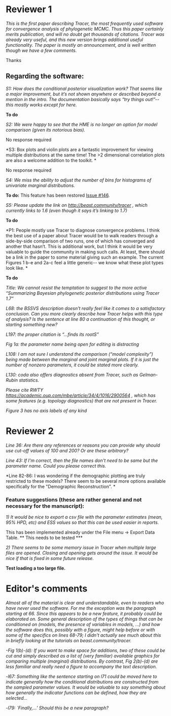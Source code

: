 # Reviewer 1

*This is the first paper describing Tracer, the most frequently used software for convergence analysis of phylogenetic MCMC. Thus this paper certainly merits publication, and will no doubt get thousands of citations. Tracer was already very useful, and this new version brings additional useful functionality. The paper is mostly an announcement, and is well written though we have a few comments.*

Thanks

## Regarding the software:

*S1: How does the conditional posterior visualization work? That seems like a major improvement, but it’s not shown anywhere or described beyond a mention in the intro. The documentation basically says “try things out!”-- this mostly works except for here.*

**To do**

*S2: We were happy to see that the HME is no longer an option for model comparison (given its notorious bias).*

No response required

*S3: Box plots and violin plots are a fantastic improvement for viewing multiple distributions at the same time! The >2 dimensional correlation plots are also a welcome addition to the toolkit. *

No response required

*S4: We miss the ability to adjust the number of bins for histograms of univariate marginal distributions.*

**To do:** This feature has been restored [Issue #146](https://github.com/beast-dev/tracer/issues/146).

*S5: Please update the link on http://beast.community/tracer , which currently links to 1.6 (even though it says it’s linking to 1.7)*

**To do**

*P1: People mostly use Tracer to diagnose convergence problems. I think the best use of a paper about Tracer would be to walk readers through a side-by-side comparison of two runs, one of which has converged and another that hasn’t. This is additional work, but I think it would be very valuable to guide the community in making such calls. At least, there should be a link in the paper to some material giving such an example. The current Figures 1 b-e and 2a-c feel a little generic-- we know what these plot types look like. *

**To do**

*Title: We cannot resist the temptation to suggest to the more active “Summarizing Bayesian phylogenetic posterior distributions using Tracer 1.7”*

*L68: the BSSVS description doesn’t really feel like it comes to a satisfactory conclusion. Can you more clearly describe how Tracer helps with this type of analysis? Is the sentence at line 80 a continuation of this thought, or starting something new?*

*L197: the proper citation is “...finds its rootS”*

*Fig 1a: the parameter name being open for editing is distracting*

*L108: I am not sure I understand the comparison (“model complexity”) being made between the marginal and joint marginal plots. If it is just the number of nonzero parameters, it could be stated more clearly.*

*L130: coda also offers diagnostics absent from Tracer, such as Gelman-Rubin statistics.*

*Please cite RWTY https://academic.oup.com/mbe/article/34/4/1016/2900564 , which has some features (e.g. topology diagnostics) that are not present in Tracer.*

*Figure 3 has no axis labels of any kind*

# Reviewer 2

*Line 36: Are there any references or reasons you can provide why should use cut-off values of 100 and 200? Or are these arbitrary?*

*Line 43: If I'm correct, then the file names don't need to be same but the parameter name. Could you please correct this.*

*Line 82-86: I was wondering if the demographic plotting are truly restricted to these models? There seem to be several more options available specifically for the "Demographic Reconstruction". *

### Feature suggestions (these are rather general and not necessary for the manuscript):

*1) It would be nice to export a csv file with the parameter estimates (mean, 95% HPD,  etc) and ESS values so that this can be used easier in reports.*

This has been implemented already under the File menu -> Export Data Table. ** This needs to be tested ***

*2) There seems to be some memory issue in Tracer when multiple large files are opened. Closing and opening gets around the issue. It would be nice if that is fixed in some future release.*

**Test loading a too large file.**

# Editor's comments

*Almost all of the material is clear and understandable, even to readers who have never used the software. For me the exception was the paragraph starting at 66. Since this appears to be a new feature, it probably could be elaborated on. Some general description of the types of things that can be conditioned on (models, the presence of variables in models, ...) and how the software does this, possibly with a figure, might help before or with some of the specifics on lines 68-79; I didn't actually see much about this in briefly looking at the tutorials on beast.community/tracer.*

*-Fig 1(b)-(d): If you want to make space for additions, two of these could be cut and simply described as a list of (very familiar) available graphics for comparing multiple (marginal) distributions. By contrast, Fig 2(b)-(d) are less familiar and really need a figure to accompany the text description.*

*-l67: Something like the sentence starting on l71 could be moved here to indicate generally how the conditional distributions are constructed from the sampled parameter values. It would be valuable to say something about how generally the indicator functions can be defined, how they are selected...*

*-l79: `Finally,...' Should this be a new paragraph?*


